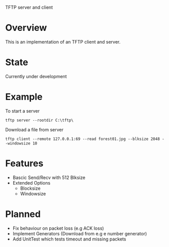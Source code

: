 TFTP server and client

# Overview
This is an implementation of an TFTP client and server.

# State
Currently under development

# Example

To start a server
```
tftp server --rootdir C:\tftp\
```

Download a file from server
```
tftp client --remote 127.0.0.1:69 --read forest01.jpg --blksize 2048 --windowsize 10
```

# Features
* Bascic Send/Recv with 512 Blksize
* Extended Options
    * Blocksize
    * Windowsize
    
 # Planned
 * Fix behaviour on packet loss (e.g ACK loss)
 * Implement Generators (Download from e.g e number generator)
 * Add UnitTest which tests timeout and missing packets 
